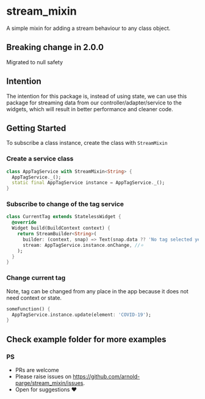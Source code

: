 # stream_mixin

A simple mixin for adding a stream behaviour to any class object.

## Breaking change in 2.0.0
Migrated to null safety
## Intention

The intention for this package is, instead of using state, we can use this package for streaming data from our controller/adapter/service to the widgets, which will result in better performance and cleaner code.

## Getting Started
To subscribe a class instance, create the class with `StreamMixin`

### Create a service class

```dart
class AppTagService with StreamMixin<String> {
  AppTagService._();
  static final AppTagService instance = AppTagService._();
}
```

### Subscribe to change of the tag service

```dart
class CurrentTag extends StatelessWidget {
  @override
  Widget build(BuildContext context) {
    return StreamBuilder<String>(
      builder: (context, snap) => Text(snap.data ?? 'No tag selected yet.'),
      stream: AppTagService.instance.onChange, //⭐
    );
  }
}
```

### Change current tag

Note, tag can be changed from any place in the app because it does not need context or state.

```dart
someFunction() {
  AppTagService.instance.update(element: 'COVID-19');
}
```

## Check example folder for more examples

### PS 
- PRs are welcome
- Please raise issues on https://github.com/arnold-parge/stream_mixin/issues.
- Open for suggestions ❤️

